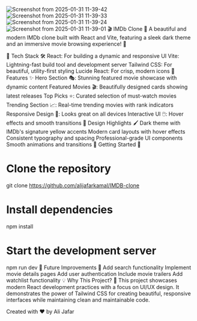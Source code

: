 ![Screenshot from 2025-01-31 11-39-42](https://github.com/user-attachments/assets/f9d821ef-54fe-4a48-89d6-989cffe9b0ed)
![Screenshot from 2025-01-31 11-39-33](https://github.com/user-attachments/assets/3725e75b-9088-4e3a-9bd1-dfdfd4071a68)
![Screenshot from 2025-01-31 11-39-24](https://github.com/user-attachments/assets/17a74967-5aa2-4504-8d5e-be0e37b70327)
![Screenshot from 2025-01-31 11-39-01](https://github.com/user-attachments/assets/7b1b8467-f719-41c0-9cd6-5f6daf2c9cea)
🎬 IMDb Clone 🎥
A beautiful and modern IMDb clone built with React and Vite, featuring a sleek dark theme and an immersive movie browsing experience! 🚀

🔧 Tech Stack 🛠️
React: For building a dynamic and responsive UI
Vite: Lightning-fast build tool and development server
Tailwind CSS: For beautiful, utility-first styling
Lucide React: For crisp, modern icons
🌟 Features ✨
Hero Section 🎭: Stunning featured movie showcase with dynamic content
Featured Movies 🎬: Beautifully designed cards showing latest releases
Top Picks ⭐: Curated selection of must-watch movies
Trending Section 📈: Real-time trending movies with rank indicators
Responsive Design 📱: Looks great on all devices
Interactive UI 🖱️: Hover effects and smooth transitions
🎨 Design Highlights 🖌️
Dark theme with IMDb's signature yellow accents
Modern card layouts with hover effects
Consistent typography and spacing
Professional-grade UI components
Smooth animations and transitions
🏁 Getting Started 🚀

# Clone the repository
git clone https://github.com/alijafarkamal/IMDB-clone

# Install dependencies
npm install

# Start the development server
npm run dev
🎯 Future Improvements 🌱
Add search functionality
Implement movie details pages
Add user authentication
Include movie trailers
Add watchlist functionality
💡 Why This Project? 🤔
This project showcases modern React development practices with a focus on UI/UX design. It demonstrates the power of Tailwind CSS for creating beautiful, responsive interfaces while maintaining clean and maintainable code.

Created with ❤️ by Ali Jafar
